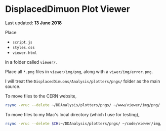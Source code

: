 # DisplacedDimuon Plot Viewer

Last updated: **13 June 2018**

Place

  * `script.js`
  * `styles.css`
  * `viewer.html`

in a folder called `viewer/`.

Place all `*.png` files in `viewer/img/png`, along with a `viwer/img/error.png`.

I will treat the `DisplacedDimuons/Analysis/plotters/pngs/` folder as the main source.

To move files to the CERN website,

```bash
rsync -vruc --delete ~/DDAnalysis/plotters/pngs/ ~/www/viewer/img/png/
```
To move files to my Mac's local directory (which I use for testing),

```bash
rsync -vruc --delete $CH:~/DDAnalysis/plotters/pngs/ ~/code/viewer/img/png/
```
